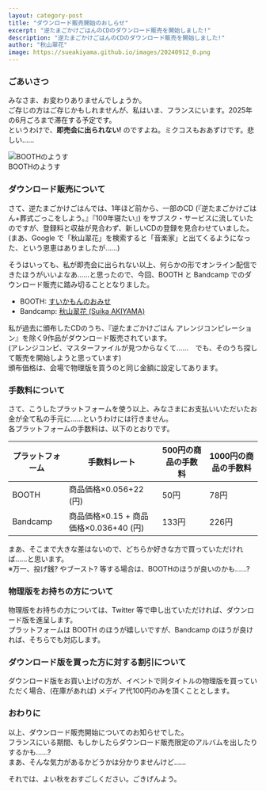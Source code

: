 ```yaml
---
layout: category-post
title: "ダウンロード販売開始のおしらせ"
excerpt: "逆たまごかけごはんのCDのダウンロード販売を開始しました!"
description: "逆たまごかけごはんのCDのダウンロード販売を開始しました!"
author: "秋山翠花"
image: https://sueakiyama.github.io/images/20240912_0.png
---
```


### ごあいさつ

みなさま、お変わりありませんでしょうか。  
ご存じの方はご存じかもしれませんが、私はいま、フランスにいます。2025年の6月ごろまで滞在する予定です。  
というわけで、**即売会に出られない!** のですよね。ミクコスもおあずけです。悲しい……

![BOOTHのようす](https://sueakiyama.github.io/images/20240912_0.png)  
BOOTHのようす

### ダウンロード販売について

さて、逆たまごかけごはんでは、1年ほど前から、一部のCD (『逆たまごかけごはん+葬式ごっこをしよう。』『100年寝たい』) をサブスク・サービスに流していたのですが、登録料と収益が見合わず、新しいCDの登録を見合わせていました。(まあ、Google で「秋山翠花」を検索すると「音楽家」と出てくるようになった、という恩恵はありましたが……)

そうはいっても、私が即売会に出られない以上、何らかの形でオンライン配信できたほうがいいよなあ……と思ったので、今回、BOOTH と Bandcamp でのダウンロード販売に踏み切ることとなりました。

- BOOTH: [すいかもんのおみせ](https://sueakiyama.booth.pm/)
- Bandcamp: [秋山翠花 (Suika AKIYAMA)](https://sueakiyama.bandcamp.com/)

私が過去に頒布したCDのうち、『逆たまごかけごはん アレンジコンピレーション』を除く9作品がダウンロード販売されています。  
(アレンジコンピ、マスターファイルが見つからなくて……　でも、そのうち探して販売を開始しようと思っています)  
頒布価格は、会場で物理版を買うのと同じ金額に設定してあります。

### 手数料について

さて、こうしたプラットフォームを使う以上、みなさまにお支払いいただいたお金が全て私の手元に……というわけには行きません。  
各プラットフォームの手数料は、以下のとおりです。

プラットフォーム|手数料レート|500円の商品の手数料|1000円の商品の手数料
---|---|---|---
BOOTH|商品価格×0.056+22 (円)|50円|78円
Bandcamp|商品価格×0.15 + 商品価格×0.036+40 (円)|133円|226円

まあ、そこまで大きな差はないので、どちらか好きな方で買っていただければ……と思います。  
※万一、投げ銭? やブースト? 等する場合は、BOOTHのほうが良いのかも……?

### 物理版をお持ちの方について

物理版をお持ちの方については、Twitter 等で申し出ていただければ、ダウンロード版を進呈します。  
プラットフォームは BOOTH のほうが嬉しいですが、Bandcamp のほうが良ければ、そちらでも対応します。

### ダウンロード版を買った方に対する割引について

ダウンロード版をお買い上げの方が、イベントで同タイトルの物理版を買っていただく場合、(在庫があれば) メディア代100円のみを頂くこととします。

### おわりに

以上、ダウンロード販売開始についてのお知らせでした。  
フランスにいる期間、もしかしたらダウンロード販売限定のアルバムを出したりするかも……?  
まあ、そんな気力があるかどうかは分かりませんけど……

それでは、よい秋をおすごしください。ごきげんよう。

